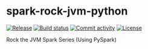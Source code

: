 # spark-rock-jvm-python

[![Release](https://img.shields.io/github/v/release/apsocarras/spark-rock-jvm-python)](https://img.shields.io/github/v/release/apsocarras/spark-rock-jvm-python)
[![Build status](https://img.shields.io/github/actions/workflow/status/apsocarras/spark-rock-jvm-python/main.yml?branch=main)](https://github.com/apsocarras/spark-rock-jvm-python/actions/workflows/main.yml?query=branch%3Amain)
[![Commit activity](https://img.shields.io/github/commit-activity/m/apsocarras/spark-rock-jvm-python)](https://img.shields.io/github/commit-activity/m/apsocarras/spark-rock-jvm-python)
[![License](https://img.shields.io/github/license/apsocarras/spark-rock-jvm-python)](https://img.shields.io/github/license/apsocarras/spark-rock-jvm-python)

Rock the JVM Spark Series (Using PySpark)

